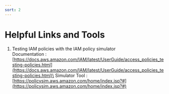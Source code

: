 ```yaml
---
sort: 2
---
```

# Helpful Links and Tools

1) Testing IAM policies with the IAM policy simulator\
Documentation : [https://docs.aws.amazon.com/IAM/latest/UserGuide/access_policies_testing-policies.html](https://docs.aws.amazon.com/IAM/latest/UserGuide/access_policies_testing-policies.html)\
Simulator Tool : [https://policysim.aws.amazon.com/home/index.jsp?#](https://policysim.aws.amazon.com/home/index.jsp?#)
	